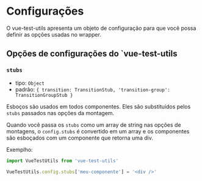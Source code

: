 # Configurações

O vue-test-utils apresenta um objeto de configuração para que você possa definir as opções usadas no wrapper.

## Opções de configurações do `vue-test-utils

### `stubs`

- tipo: `Object`
- padrão: `{
  transition: TransitionStub,
  'transition-group': TransitionGroupStub
}`

Esboços são usados em todos componentes. Eles são substituídos pelos `stubs` passados nas opções da montagem.

Quando você passa os `stubs` como um array de string nas opções de montagens, o `config.stubs` é convertido em um array e os componentes são esboçados com um componente que retorna uma div.

Exemplho:

```js
import VueTestUtils from 'vue-test-utils'

VueTestUtils.config.stubs['meu-componente'] = '<div />'
```
